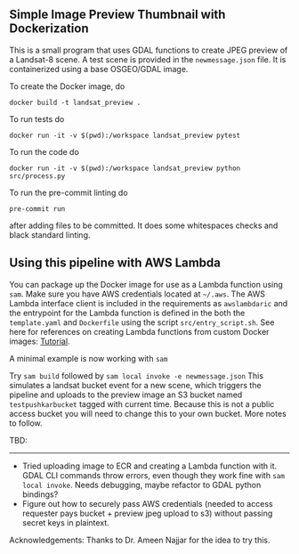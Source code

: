## Simple Image Preview Thumbnail with Dockerization

This is a small program that uses GDAL functions to create JPEG preview of a Landsat-8 scene. A test scene is provided in the `newmessage.json` file. It is containerized using a base OSGEO/GDAL image.

To create the Docker image, do

`docker build -t landsat_preview .`

To run tests do

`docker run -it -v $(pwd):/workspace landsat_preview pytest`

To run the code do

`docker run -it -v $(pwd):/workspace landsat_preview python src/process.py`

To run the pre-commit linting do

`pre-commit run`

after adding files to be committed. It does some whitespaces checks and black standard linting.

## Using this pipeline with AWS Lambda

You can package up the Docker image for use as a Lambda function using `sam`. Make sure you have AWS credentials located at `~/.aws`.
The AWS Lambda interface client is included in the requirements as `awslambdaric` and the entrypoint for the Lambda function is defined in the both the `template.yaml` and `Dockerfile` using the script `src/entry_script.sh`. See here
for references on creating Lambda functions from custom Docker images: [Tutorial](https://docs.aws.amazon.com/lambda/latest/dg/images-create.html#images-create-from-alt).

A minimal example is now working with `sam`

Try `sam build` followed by `sam local invoke -e newmessage.json`
This simulates a landsat bucket event for a new scene, which triggers the pipeline and uploads
to the preview image an S3 bucket named `testpushkarbucket` tagged with current time. Because this is not a public
access bucket you will need to change this to your own bucket.
More notes to follow.

TBD:

---

- Tried uploading image to ECR and creating a Lambda function with it. GDAL CLI commands throw errors, even
  though they work fine with `sam local invoke`. Needs debugging, maybe refactor to GDAL python bindings?
- Figure out how to securely pass AWS credentials (needed to access requester pays bucket + preview jpeg upload to s3) without passing secret keys in plaintext.

Acknowledgements: Thanks to Dr. Ameen Najjar for the idea to try this.
